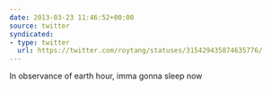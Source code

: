 ```yaml
---
date: 2013-03-23 11:46:52+00:00
source: twitter
syndicated:
- type: twitter
  url: https://twitter.com/roytang/statuses/315429435874635776/
---
```


In observance of earth hour, imma gonna sleep now